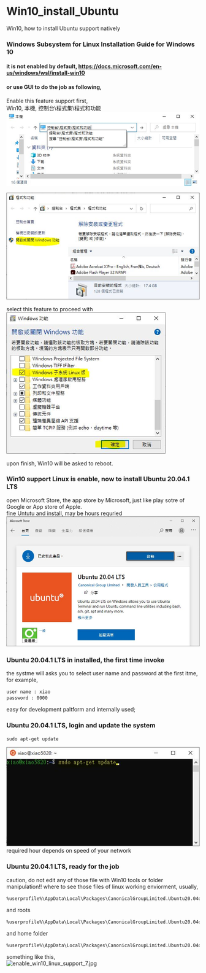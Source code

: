 # Win10_install_Ubuntu
Win10, how to install Ubuntu support natively

### Windows Subsystem for Linux Installation Guide for Windows 10
#### it is not enabled by default, https://docs.microsoft.com/en-us/windows/wsl/install-win10

#### or use GUI to do the job as following,

Enable this feature support first,  
Win10, 本機, 控制台\程式集\程式和功能  
![enable_win10_linux_support_1.jpg](/photos/enable_win10_linux_support_1.jpg)
  
  
![enable_win10_linux_support_2.jpg](/photos/enable_win10_linux_support_2.jpg)

select this feature to proceed with
![enable_win10_linux_support_3.jpg](/photos/enable_win10_linux_support_3.jpg)

upon finish, Win10 will be asked to reboot.


### Win10 support Linux is enable, now to install Ubuntu 20.04.1 LTS  
open Microsoft Store, the app store by Microsoft, just like play sotre of Google or App store of Apple.  
fine Untutu and install, may be hours requried  
![enable_win10_linux_support_4.jpg](/photos/enable_win10_linux_support_4.jpg)  

### Ubuntu 20.04.1 LTS in installed, the first time invoke
the systme will asks you to select user name and password at the first itme,
for example,
```
user name : xiao  
password : 0000  
```
easy for development paltform and internally used;  


### Ubuntu 20.04.1 LTS, login and update the system  
```  
sudo apt-get update    
```  
![enable_win10_linux_support_6.jpg](/photos/enable_win10_linux_support_6.jpg)  
required hour depends on speed of your network  


### Ubuntu 20.04.1 LTS, ready for the job
caution, do not edit any of those file with Win10 tools or folder manipulation!!
where to see those files of linux working enviorment, usually,
```   
%userprofile%\AppData\Local\Packages\CanonicalGroupLimited.Ubuntu20.04onWindows_79rhkp1fndgsc
```   
and roots
```  
%userprofile%\AppData\Local\Packages\CanonicalGroupLimited.Ubuntu20.04onWindows_79rhkp1fndgsc\LocalState\rootfs
```  
and home folder
```  
%userprofile%\AppData\Local\Packages\CanonicalGroupLimited.Ubuntu20.04onWindows_79rhkp1fndgsc\LocalState\rootfs\home
```  


something like this,  
![enable_win10_linux_support_7.jpg](/photo/senable_win10_linux_support_7.jpg)  

